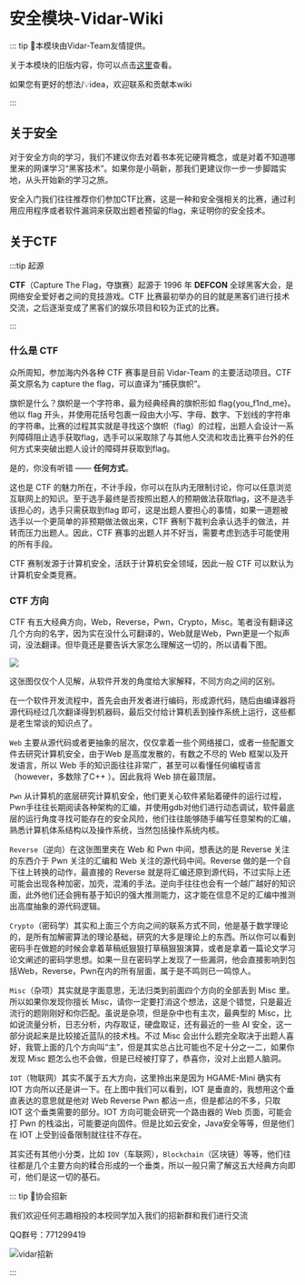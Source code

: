 # 安全模块-Vidar-Wiki

::: tip 🥳本模块由Vidar-Team友情提供。

关于本模块的旧版内容，你可以点击[这里](/2023旧版内容/旧版内容索引)查看。

如果您有更好的想法/💡idea，欢迎联系和贡献本wiki

:::

## 关于安全

对于安全方向的学习，我们不建议你去对着书本死记硬背概念，或是对着不知道哪里来的网课学习“黑客技术”。如果你是小萌新，那我们更建议你一步一步脚踏实地，从头开始新的学习之旅。

安全入门我们往往推荐你们参加CTF比赛，这是一种和安全强相关的比赛，通过利用应用程序或者软件漏洞来获取出题者预留的flag，来证明你的安全技术。

## 关于CTF

:::tip 起源

**CTF**（Capture The Flag，夺旗赛）起源于 1996 年 **DEFCON** 全球黑客大会，是网络安全爱好者之间的竞技游戏。CTF 比赛最初举办的目的就是黑客们进行技术交流，之后逐渐变成了黑客们的娱乐项目和较为正式的比赛。

:::

### 什么是 CTF

众所周知，参加海内外各种 CTF 赛事是目前 Vidar-Team 的主要活动项目。CTF 英文原名为 capture the flag，可以直译为“捕获旗帜”。

旗帜是什么？旗帜是一个字符串，最为经典经典的旗帜形如 flag{you_f1nd_me}。他以 flag 开头，并使用花括号包裹一段由大小写、字母、数字、下划线的字符串的字符串。比赛的过程其实就是寻找这个旗帜（flag）的过程，出题人会设计一系列障碍阻止选手获取flag，选手可以采取除了与其他人交流和攻击比赛平台外的任何方式来突破出题人设计的障碍并获取到flag。

是的，你没有听错 —— **任何方式**。

这也是 CTF 的魅力所在，不计手段，你可以在队内无限制讨论，你可以任意浏览互联网上的知识。至于选手最终是否按照出题人的预期做法获取flag，这不是选手该担心的，选手只需获取到flag 即可，这是出题人要担心的事情，如果一道题被选手以一个更简单的非预期做法做出来，CTF 赛制下裁判会承认选手的做法，并转而压力出题人。因此，CTF 赛事的出题人并不好当，需要考虑到选手可能使用的所有手段。

CTF 赛制发源于计算机安全，活跃于计算机安全领域，因此一般 CTF 可以默认为计算机安全类竞赛。

### CTF 方向

CTF 有五大经典方向，Web，Reverse，Pwn，Crypto，Misc。笔者没有翻译这几个方向的名字，因为实在没什么可翻译的，Web就是Web，Pwn更是一个拟声词，没法翻译。但毕竟还是要告诉大家怎么理解这一切的，所以请看下图。

![](https://cdn.xyxsw.site/15D95F706-CCD0-CAB4-2E8E-45D7B1AD61E8.png)

这张图仅仅个人见解，从软件开发的角度给大家解释，不同方向之间的区别。

在一个软件开发流程中，首先会由开发者进行编码，形成源代码，随后由编译器将源代码经过几次翻译得到机器码，最后交付给计算机丢到操作系统上运行，这些都是老生常谈的知识点了。

`Web` 主要从源代码或者更抽象的层次，仅仅拿着一些个网络接口，或者一些配置文件去研究计算机安全，由于Web 是高度发散的，有数之不尽的 Web 框架以及开发语言，所以 Web 手的知识面往往非常广，甚至可以看懂任何编程语言（however，多数除了C++ ）。因此我将 Web 排在最顶层。

`Pwn` 从计算机的底层研究计算机安全，他们更关心软件紧贴着硬件的运行过程，Pwn手往往长期阅读各种架构的汇编，并使用gdb对他们进行动态调试，软件最底层的运行角度寻找可能存在的安全风险，他们往往能够随手编写任意架构的汇编，熟悉计算机体系结构以及操作系统，当然包括操作系统内核。

`Reverse`（逆向）在这张图里夹在 Web 和 Pwn 中间，想表达的是 Reverse 关注的东西介于 Pwn 关注的汇编和 Web 关注的源代码中间。Reverse 做的是一个自下往上转换的动作，最直接的 Reverse 就是将汇编还原到源代码，不过实际上还可能会出现各种加密，加壳，混淆的手法。逆向手往往也会有一个越广越好的知识面，此外他们还会拥有基于知识的强大推测能力，这才能在信息不足的汇编中推测出高度抽象的源代码逻辑。

`Crypto`（密码学）其实和上面三个方向之间的联系方式不同，他是基于数学理论的，是所有加解密算法的理论基础，研究的大多是理论上的东西。所以你可以看到密码手在做题的时候会拿着草稿纸狠狠打草稿狠狠演算，或者是拿着一篇论文学习论文阐述的密码学思想。如果一旦在密码学上发现了一些漏洞，他会直接影响到包括Web，Reverse，Pwn在内的所有层面，属于是不鸣则已一鸣惊人。

`Misc`（杂项）其实就是字面意思，无法归类到前面四个方向的全部丢到 Misc 里。所以如果你发现你擅长 Misc，请你一定要打消这个想法，这是个错觉，只是最近流行的题刚刚好和你匹配。虽说是杂项，但是杂中也有主次，最典型的 Misc，比如说流量分析，日志分析，内存取证，硬盘取证，还有最近的一些 AI 安全，这一部分说起来是比较接近蓝队的技术栈。不过 Misc 会出什么题完全取决于出题人喜好，我管上面的几个方向叫“主”，但是其实总占比可能也不足十分之一二，如果你发现 Misc 题怎么也不会做，但是已经被打穿了，恭喜你，没对上出题人脑洞。

`IOT`（物联网）其实不属于五大方向，这里拎出来是因为 HGAME-Mini 确实有 IOT 方向所以还是讲一下。在上图中我们可以看到，IOT 是垂直的，我想用这个垂直表达的意思就是他对 Web Reverse Pwn 都沾一点，但是都沾的不多，只取 IOT 这个垂类需要的部分。IOT 方向可能会研究一个路由器的 Web 页面，可能会打 Pwn 的栈溢出，可能要逆向固件。但是比如云安全，Java安全等等，但是他们在 IOT 上受到设备限制就往往不存在。

其实还有其他小分类，比如 `IOV`（车联网），`Blockchain`（区块链）等等，他们往往都是几个主要方向的糅合形成的一个垂类，所以一般只需了解这五大经典方向即可，他们是这一切的基石。

::: tip 🥳协会招新

我们欢迎任何志趣相投的本校同学加入我们的招新群和我们进行交流

QQ群号：771299419

![vidar招新](https://oss.kiracoon.top/vidar-recruitment-group-2025.jpg)

:::
